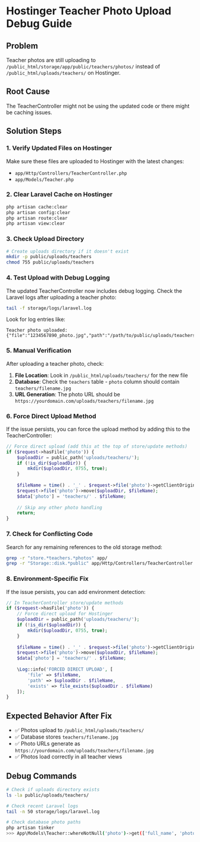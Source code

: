 # Hostinger Teacher Photo Upload Debug Guide

## Problem
Teacher photos are still uploading to `/public_html/storage/app/public/teachers/photos/` instead of `/public_html/uploads/teachers/` on Hostinger.

## Root Cause
The TeacherController might not be using the updated code or there might be caching issues.

## Solution Steps

### 1. Verify Updated Files on Hostinger
Make sure these files are uploaded to Hostinger with the latest changes:
- `app/Http/Controllers/TeacherController.php`
- `app/Models/Teacher.php`

### 2. Clear Laravel Cache on Hostinger
```bash
php artisan cache:clear
php artisan config:clear
php artisan route:clear
php artisan view:clear
```

### 3. Check Upload Directory
```bash
# Create uploads directory if it doesn't exist
mkdir -p public/uploads/teachers
chmod 755 public/uploads/teachers
```

### 4. Test Upload with Debug Logging
The updated TeacherController now includes debug logging. Check the Laravel logs after uploading a teacher photo:

```bash
tail -f storage/logs/laravel.log
```

Look for log entries like:
```
Teacher photo uploaded: {"file":"1234567890_photo.jpg","path":"/path/to/public/uploads/teachers/1234567890_photo.jpg","exists":true}
```

### 5. Manual Verification
After uploading a teacher photo, check:
1. **File Location**: Look in `/public_html/uploads/teachers/` for the new file
2. **Database**: Check the `teachers` table - `photo` column should contain `teachers/filename.jpg`
3. **URL Generation**: The photo URL should be `https://yourdomain.com/uploads/teachers/filename.jpg`

### 6. Force Direct Upload Method
If the issue persists, you can force the upload method by adding this to the TeacherController:

```php
// Force direct upload (add this at the top of store/update methods)
if ($request->hasFile('photo')) {
    $uploadDir = public_path('uploads/teachers/');
    if (!is_dir($uploadDir)) {
        mkdir($uploadDir, 0755, true);
    }
    
    $fileName = time() . '_' . $request->file('photo')->getClientOriginalName();
    $request->file('photo')->move($uploadDir, $fileName);
    $data['photo'] = 'teachers/' . $fileName;
    
    // Skip any other photo handling
    return;
}
```

### 7. Check for Conflicting Code
Search for any remaining references to the old storage method:
```bash
grep -r "store.*teachers.*photos" app/
grep -r "Storage::disk.*public" app/Http/Controllers/TeacherController.php
```

### 8. Environment-Specific Fix
If the issue persists, you can add environment detection:

```php
// In TeacherController store/update methods
if ($request->hasFile('photo')) {
    // Force direct upload for Hostinger
    $uploadDir = public_path('uploads/teachers/');
    if (!is_dir($uploadDir)) {
        mkdir($uploadDir, 0755, true);
    }
    
    $fileName = time() . '_' . $request->file('photo')->getClientOriginalName();
    $request->file('photo')->move($uploadDir, $fileName);
    $data['photo'] = 'teachers/' . $fileName;
    
    \Log::info('FORCED DIRECT UPLOAD', [
        'file' => $fileName,
        'path' => $uploadDir . $fileName,
        'exists' => file_exists($uploadDir . $fileName)
    ]);
}
```

## Expected Behavior After Fix
- ✅ Photos upload to `/public_html/uploads/teachers/`
- ✅ Database stores `teachers/filename.jpg`
- ✅ Photo URLs generate as `https://yourdomain.com/uploads/teachers/filename.jpg`
- ✅ Photos load correctly in all teacher views

## Debug Commands
```bash
# Check if uploads directory exists
ls -la public/uploads/teachers/

# Check recent Laravel logs
tail -n 50 storage/logs/laravel.log

# Check database photo paths
php artisan tinker
>>> App\Models\Teacher::whereNotNull('photo')->get(['full_name', 'photo']);
```
